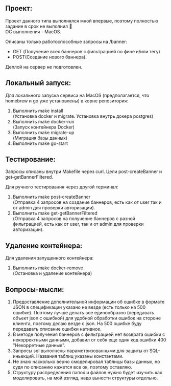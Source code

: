 ## Проект:

Проект данного типа выполнялся мной впервые, поэтому полностью задание в срок не выполнил 🙂  
ОС выполнения - MacOS.  

Описаны только работоспособные запросы на /banner:
- GET (Получение всех баннеров c фильтрацией по фиче и/или тегу)
- POST(Создание нового баннера).  

Деплой на сервер не подготовлен.  

## Локальный запуск:

Для локального запуска сервиса на MacOS (предполагается, что homebrew и go уже установлены) в корне репозитория:
1. Выполнить make install  
(Установка docker и migrate. Установка внутрь докера postgres)
2. Выполнить make docker-run  
(Запуск контейнера Docker)
3. Выполнить make migrate-up  
(Миграция базы данных)
4. Выполнить make go-start  

## Тестирование:

Запросы описаны внутри Makefile через curl.
Цели post-createBanner и get-getBannerFiltered.

Для ручного тестирования через другой терминал:
1. Выполнить make post-createBanner  
(Отправка 4 запросов на создание баннеров, есть как от user так и от admin для проверки авторизации).
2. Выполнить make get-getBannerFiltered  
(Отправка 4 запросов на получение баннеров с разной фильтрацией, есть как от user, так и от admin для проверки авторизации).

## Удаление контейнера:

Для удаления запущенного контейнера:
1. Выполнить make docker-remove  
(Остановка и удаление контейнера)

## Вопросы-мысли:

1. Предоставление дополнительной информации об ошибке в формате JSON в спецификации указано не везде (есть только на 500 ошибке). Поэтому лучше делать все единообразно (передавать объект json с ошибкой) для удобной обработки ошибок на стороне клиента, поэтому делаю везде с json. На 500 ошибке буду передавать описание ошибки нативное.
2. В методе получения баннеров с фильтрацией нет возврата ошибки с некорректными данными, добавил от себя еще один код ошибки 400 "Некорретные данные".
3. Запросы sql выполнены параметризованными для защиты от SQL-иньекций. Названия таблиц указаны константами.
4. Не знаю насколько верно смоделировал таблицы базы данных, но судя по описанию кажется все ок, поэтому оставляю.
5. Структуру распределения папок и файлов нужно будет изучить как моделировать, на мой взгляд, надо вынести структуры отдельно.